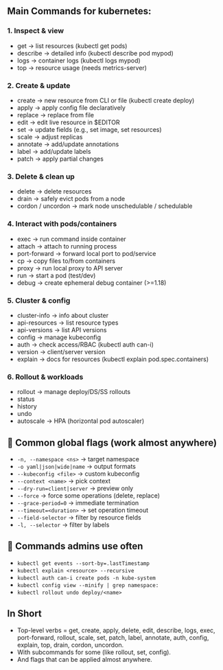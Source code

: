 ## Main Commands for kubernetes:

### 1. Inspect & view
- get → list resources (kubectl get pods)
- describe → detailed info (kubectl describe pod mypod)
- logs → container logs (kubectl logs mypod)
- top → resource usage (needs metrics-server)

### 2. Create & update
- create → new resource from CLI or file (kubectl create deploy)
- apply → apply config file declaratively
- replace → replace from file
- edit → edit live resource in $EDITOR
- set → update fields (e.g., set image, set resources)
- scale → adjust replicas
- annotate → add/update annotations
- label → add/update labels
- patch → apply partial changes

### 3. Delete & clean up
- delete → delete resources
- drain → safely evict pods from a node
- cordon / uncordon → mark node unschedulable / schedulable

### 4. Interact with pods/containers
- exec → run command inside container
- attach → attach to running process
- port-forward → forward local port to pod/service
- cp → copy files to/from containers
- proxy → run local proxy to API server
- run → start a pod (test/dev)
- debug → create ephemeral debug container (>=1.18)

### 5. Cluster & config
- cluster-info → info about cluster
- api-resources → list resource types
- api-versions → list API versions
- config → manage kubeconfig
- auth → check access/RBAC (kubectl auth can-i)
- version → client/server version
- explain → docs for resources (kubectl explain pod.spec.containers)

### 6. Rollout & workloads
- rollout → manage deploy/DS/SS rollouts
- status
- history
- undo
- autoscale → HPA (horizontal pod autoscaler)

## 🔹 Common global flags (work almost anywhere)

- `-n, --namespace <ns>` → target namespace
- `-o yaml|json|wide|name` → output formats
- `--kubeconfig <file>` → custom kubeconfig
- `--context <name>` → pick context
- `--dry-run=client|server` → preview only
- `--force` → force some operations (delete, replace)
- `--grace-period=0` → immediate termination
- `--timeout=<duration>` → set operation timeout
- `--field-selector` → filter by resource fields
- `-l, --selector` → filter by labels

 ## 🔹 Commands admins use often
- `kubectl get events --sort-by=.lastTimestamp`
- `kubectl explain <resource> --recursive`
- `kubectl auth can-i create pods -n kube-system`
- `kubectl config view --minify | grep namespace:`
- `kubectl rollout undo deploy/<name> `

## In Short

- Top-level verbs = get, create, apply, delete, edit, describe, logs, exec, port-forward, rollout, scale, set, patch, label, annotate, auth, config, explain, top, drain, cordon, uncordon.
- With subcommands for some (like rollout, set, config).
- And flags that can be applied almost anywhere.
